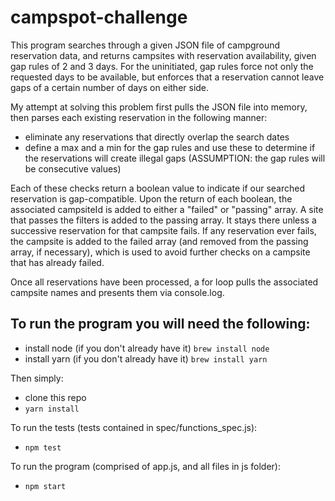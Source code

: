 # campspot-challenge

This program searches through a given JSON file of campground reservation data, and returns campsites with reservation availability, given gap rules of 2 and 3 days. For the uninitiated, gap rules force not only the requested days to be available, but enforces that a reservation cannot leave gaps of a certain number of days on either side.

My attempt at solving this problem first pulls the JSON file into memory, then parses each existing reservation in the following manner:
 - eliminate any reservations that directly overlap the search dates
 - define a max and a min for the gap rules and use these to determine if the reservations will create illegal gaps
 (ASSUMPTION: the gap rules will be consecutive values)
 
Each of these checks return a boolean value to indicate if our searched reservation is gap-compatible.
Upon the return of each boolean, the associated campsiteId is added to either a "failed" or "passing" array.  A site that passes the filters is added to the passing array. It stays there unless a successive reservation for that campsite fails. If any reservation ever fails, the campsite is added to the failed array (and removed from the passing array, if necessary), which is used to avoid further checks on a campsite that has already failed.

Once all reservations have been processed, a for loop pulls the associated campsite names and presents them via console.log.

## To run the program you will need the following:
- install node (if you don't already have it) `brew install node`
- install yarn (if you don't already have it) `brew install yarn`

Then simply:
- clone this repo
- `yarn install`

To run the tests (tests contained in spec/functions_spec.js):
- `npm test`
 
To run the program (comprised of app.js, and all files in js folder):
- `npm start`
